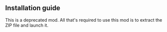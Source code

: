 ## Installation guide
This is a deprecated mod. All that's required to use this mod is to extract the ZIP file and 
launch it.
